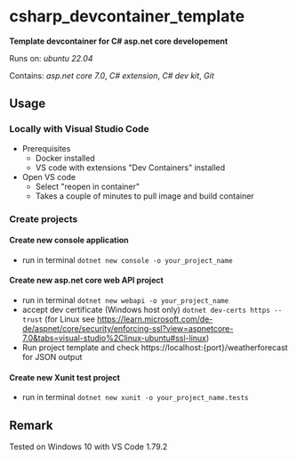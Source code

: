 # csharp_devcontainer_template
**Template devcontainer for C# asp.net core developement**

Runs on: *ubuntu 22.04*

Contains: *asp.net core 7.0*, *C# extension*, *C# dev kit*, *Git*

## Usage
### Locally with Visual Studio Code
- Prerequisites
    - Docker installed
    - VS code with extensions "Dev Containers" installed
- Open VS code
    - Select "reopen in container"
    - Takes a couple of minutes to pull image and build container

### Create projects
#### Create new console application
- run in terminal `dotnet new console -o your_project_name`

#### Create new asp.net core web API project
- run in terminal `dotnet new webapi -o your_project_name`
- accept dev certificate (Windows host only) `dotnet dev-certs https --trust` (for Linux see https://learn.microsoft.com/de-de/aspnet/core/security/enforcing-ssl?view=aspnetcore-7.0&tabs=visual-studio%2Clinux-ubuntu#ssl-linux)
- Run project template and check https://localhost:{port}/weatherforecast for JSON output


#### Create new Xunit test project
- run in terminal `dotnet new xunit -o your_project_name.tests`

## Remark
Tested on Windows 10 with VS Code 1.79.2

